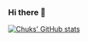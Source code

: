 ### Hi there 👋
[![Chuks' GitHub stats](https://github-readme-stats.vercel.app/api?username=jdborges187&show_icons=true&theme=dark)](https://github.com/jdborges187/github-readme-stats)


<!--
**JDBorges187/JDBorges187** is a ✨ _special_ ✨ repository because its `README.md` (this file) appears on your GitHub profile.

Here are some ideas to get you started:

- 🔭 I’m currently working on ...
- 🌱 I’m currently learning ...
- 👯 I’m looking to collaborate on ...
- 🤔 I’m looking for help with ...
- 💬 Ask me about ...
- 📫 How to reach me: ...
- 😄 Pronouns: ...
- ⚡ Fun fact: ...
-->
